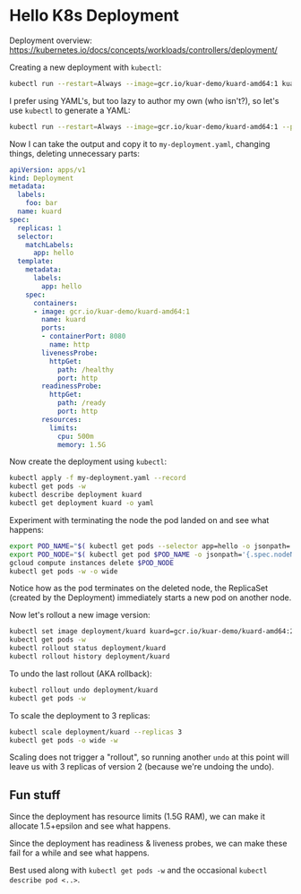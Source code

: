 # Hello K8s Deployment

Deployment overview: https://kubernetes.io/docs/concepts/workloads/controllers/deployment/

Creating a new deployment with `kubectl`:

```sh
kubectl run --restart=Always --image=gcr.io/kuar-demo/kuard-amd64:1 kuard
```

I prefer using YAML's, but too lazy to author my own (who isn't?),
so let's use `kubectl` to generate a YAML:

```sh
kubectl run --restart=Always --image=gcr.io/kuar-demo/kuard-amd64:1 --port 8080 kuard -o yaml --dry-run
```

Now I can take the output and copy it to `my-deployment.yaml`, changing things, deleting unnecessary parts:

```yaml
apiVersion: apps/v1
kind: Deployment
metadata:
  labels:
    foo: bar
  name: kuard
spec:
  replicas: 1
  selector:
    matchLabels:
      app: hello
  template:
    metadata:
      labels:
        app: hello
    spec:
      containers:
      - image: gcr.io/kuar-demo/kuard-amd64:1
        name: kuard
        ports:
        - containerPort: 8080
          name: http
        livenessProbe:
          httpGet:
            path: /healthy
            port: http
        readinessProbe:
          httpGet:
            path: /ready
            port: http
        resources:
          limits:
            cpu: 500m
            memory: 1.5G
```

Now create the deployment using `kubectl`:

```sh
kubectl apply -f my-deployment.yaml --record
kubectl get pods -w
kubectl describe deployment kuard
kubectl get deployment kuard -o yaml
```

Experiment with terminating the node the pod landed on and see what happens:

```sh
export POD_NAME="$( kubectl get pods --selector app=hello -o jsonpath='{.items[0].metadata.name}' )"
export POD_NODE="$( kubectl get pod $POD_NAME -o jsonpath='{.spec.nodeName}' )"
gcloud compute instances delete $POD_NODE
kubectl get pods -w -o wide
```

Notice how as the pod terminates on the deleted node, the ReplicaSet (created by the Deployment) immediately starts a new pod on another node.

Now let's rollout a new image version:

```sh
kubectl set image deployment/kuard kuard=gcr.io/kuar-demo/kuard-amd64:2
kubectl get pods -w
kubectl rollout status deployment/kuard
kubectl rollout history deployment/kuard
```

To undo the last rollout (AKA rollback):

```sh
kubectl rollout undo deployment/kuard
kubectl get pods -w
```

To scale the deployment to 3 replicas:

```sh
kubectl scale deployment/kuard --replicas 3
kubectl get pods -o wide -w
```

Scaling does not trigger a "rollout", so running another `undo` at this point will leave us with 3 replicas of version 2 (because we're undoing the undo).

## Fun stuff

Since the deployment has resource limits (1.5G RAM), we can make it allocate 1.5+epsilon and see what happens.

Since the deployment has readiness & liveness probes, we can make these fail for a while and see what happens.

Best used along with `kubectl get pods -w` and the occasional `kubectl describe pod <..>`.
